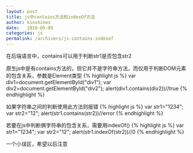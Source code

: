 ```yaml
---
layout: post
title: js中contains方法和indexOf方法
author: kinshines
date:   2016-05-05
categories: js
permalink: /archivers/js-contains-indexof
---
```


在后端语言中，contains可以用于判断str1是否包含str2

原生js中是有contains方法的，但它并不是字符串方法，而仅用于判断DOM元素的包含关系，参数是Element类型
{% highlight js %}
var div1=document.getElementById("div1");
var div2=document.getElementById("div2");
alert(div1.contains(div2))//true
{% endhighlight %}

如果字符串之间的判断使用此方法则报错
{% highlight js %}
var str1="1234";
var str2="12";
alert(str1.contains(str2))//error
{% endhighlight %}

若要在js中判断俩字符串的包含关系，需要用indexOf()
{% highlight js %}
var str1="1234";
var str2="12";
alert(str1.indexOf(str2))//0
{% endhighlight %}

一个小误区，希望以后注意

